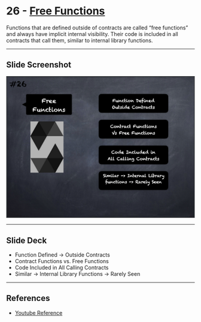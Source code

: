 # 26 - [Free Functions](Free%20Functions.md)
Functions that are defined outside of contracts are called “free functions” and always have implicit internal visibility. Their code is included in all contracts that call them, similar to internal library functions.
___
## Slide Screenshot
![026.png](../../images/2.Solidity%20101/026.png)
___
## Slide Deck
- Function Defined -> Outside Contracts
- Contract Functions vs. Free Functions
- Code Included in All Calling Contracts
- Similar -> Internal Library Functions -> Rarely Seen
___
## References
- [Youtube Reference](https://youtu.be/TCl1IcGl_3I?t=496)


